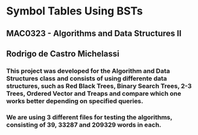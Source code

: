 # Symbol Tables Using BSTs
## MAC0323 - Algorithms and Data Structures II
## Rodrigo de Castro Michelassi

### This project was developed for the Algorithm and Data Structures class and consists of using differente data structures, such as Red Black Trees, Binary Search Trees, 2-3 Trees, Ordered Vector and Treaps and compare which one works better depending on specified queries. 

### We are using 3 different files for testing the algorithms, consisting of 39, 33287 and 209329 words in each.
